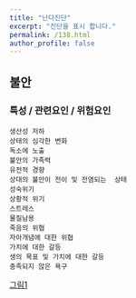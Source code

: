 ```yaml
---
title: "난다진단"
excerpt: "진단을 표시 합니다."
permalink: /138.html
author_profile: false
---
```

## 불안



### 특성 / 관련요인 / 위험요인

>   

    생산성 저하
    상태의 심각한 변화
    독소에 노출
    불안의 가족력
    유전적 경향
    상대의 불안이 전이 및 전염되는  상태
    성숙위기
    상황적 위기
    스트레스
    물질남용
    죽음의 위협
    자아개념에 대한 위협
    가치에 대한 갈등
    생의 목표 및 가치에 대한 갈등
    충족되지 않은 욕구

[그림1](/nandaDiagnosis/assets/pic2.png)